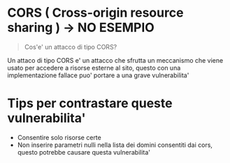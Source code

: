 # CORS ( Cross-origin resource sharing ) -> NO ESEMPIO 

> Cos'e' un attacco di tipo CORS?

Un attaco di tipo CORS e' un attacco che sfrutta un meccanismo che viene usato per accedere a risorse esterne al sito, questo con una implementazione fallace puo' portare a una grave vulnerabilita'

# Tips per contrastare queste vulnerabilita'
- Consentire solo risorse certe
- Non inserire parametri nulli nella lista dei domini consentiti dai cors, questo potrebbe causare questa vulnerabilita'


